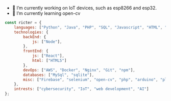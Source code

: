 - 🔭 I’m currently working on IoT devices, such as esp8266 and esp32.
- 🌱 I’m currently learning open-cv


```javascript
const ricter = {
    languages: ["Python", "Java", "PHP", "SQL", "Javascript", "HTML", "CSS"],
    technologies: {
        backEnd: {
            js: ["Node"],
        },
        frontEnd: {
            js: ["React"],
            html: ["HTML5"]
        },
        devOps: ["AWS", "Docker", "Nginx", "Git", "npm"],
        databases: ["MySql", "sqlite"],
        misc: ["Firebase", "selenium", "open-cv", "php", "arduino", "platformio"]
    },
    intrests: ["cybersecurity", "IoT", "web development", "AI"]
};
```
